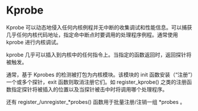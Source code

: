 # Kprobe

Kprobe 可以动态地侵入任何内核例程并无中断的收集调试和性能信息。可以捕获几乎任何内核代码地址，指定命中断点时要调用的处理程序例程。通常使用 kprobe 进行内核调试。

kprobe 几乎可以插入到内核中的任何指令上。当指定的函数返回时，返回探针将被触发。

通常，基于 Kprobes 的检测被打包为内核模块。该模块的 init 函数安装（“注册”）一个或多个探针，exit 函数则取消注册它们。如 register_kprobe() 之类的注册函数指定探针将被插入的位置以及当探针被击中时将调用哪个处理程序。

还有 register_/unregister_*probes() 函数用于批量注册/注销一组 *probes 。
